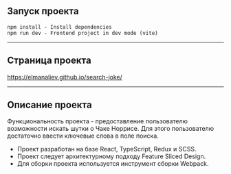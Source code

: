 ## Запуск проекта

```
npm install - Install dependencies
npm run dev - Frontend project in dev mode (vite)
```

---

## Страница проекта

https://elmanaliev.github.io/search-joke/

---

## Описание проекта

Функциональность проекта - предоставление пользователю возможности искать шутки о Чаке Норрисе. Для этого пользователю достаточно ввести ключевые слова в поле поиска.

- Проект разработан на базе React, TypeScript, Redux и SCSS.
- Проект следует архитектурному подходу Feature Sliced Design.
- Для сборки проекта используется инструмент сборки Webpack.
